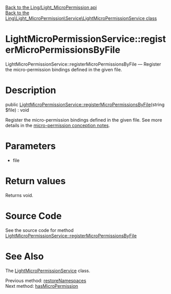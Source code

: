 [Back to the Ling/Light_MicroPermission api](https://github.com/lingtalfi/Light_MicroPermission/blob/master/doc/api/Ling/Light_MicroPermission.md)<br>
[Back to the Ling\Light_MicroPermission\Service\LightMicroPermissionService class](https://github.com/lingtalfi/Light_MicroPermission/blob/master/doc/api/Ling/Light_MicroPermission/Service/LightMicroPermissionService.md)


LightMicroPermissionService::registerMicroPermissionsByFile
================



LightMicroPermissionService::registerMicroPermissionsByFile — Register the micro-permission bindings defined in the given file.




Description
================


public [LightMicroPermissionService::registerMicroPermissionsByFile](https://github.com/lingtalfi/Light_MicroPermission/blob/master/doc/api/Ling/Light_MicroPermission/Service/LightMicroPermissionService/registerMicroPermissionsByFile.md)(string $file) : void




Register the micro-permission bindings defined in the given file.
See more details in the [micro-permission conception notes](https://github.com/lingtalfi/Light_MicroPermission/blob/master/doc/pages/conception-notes.md).




Parameters
================


- file

    


Return values
================

Returns void.








Source Code
===========
See the source code for method [LightMicroPermissionService::registerMicroPermissionsByFile](https://github.com/lingtalfi/Light_MicroPermission/blob/master/Service/LightMicroPermissionService.php#L88-L91)


See Also
================

The [LightMicroPermissionService](https://github.com/lingtalfi/Light_MicroPermission/blob/master/doc/api/Ling/Light_MicroPermission/Service/LightMicroPermissionService.md) class.

Previous method: [restoreNamespaces](https://github.com/lingtalfi/Light_MicroPermission/blob/master/doc/api/Ling/Light_MicroPermission/Service/LightMicroPermissionService/restoreNamespaces.md)<br>Next method: [hasMicroPermission](https://github.com/lingtalfi/Light_MicroPermission/blob/master/doc/api/Ling/Light_MicroPermission/Service/LightMicroPermissionService/hasMicroPermission.md)<br>

